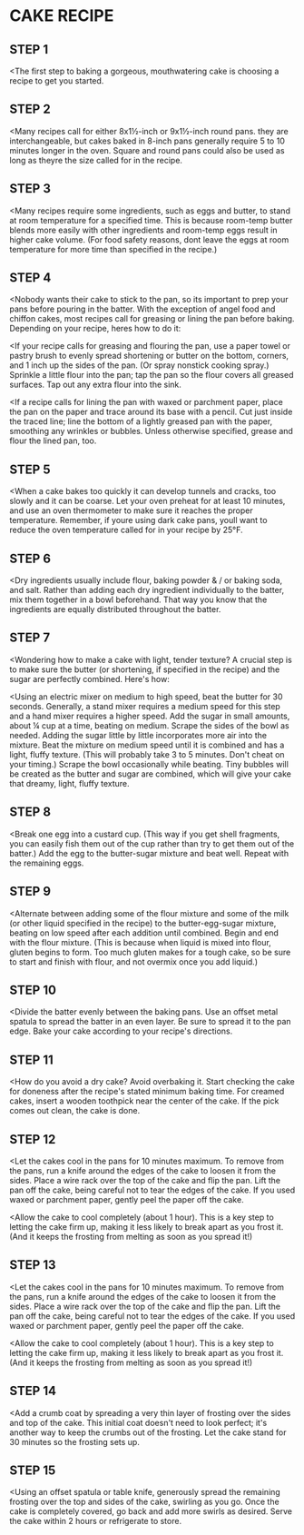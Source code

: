 # CAKE RECIPE

## STEP 1
<The first step to baking a gorgeous, mouthwatering cake is choosing a recipe to get you started. 

## STEP 2
 <Many recipes call for either 8x1½-inch or 9x1½-inch round pans. they are interchangeable, but cakes baked in 8-inch pans generally require 5 to 10 minutes longer in the oven. Square and round pans could also be used as long as theyre the size called for in the recipe.

## STEP 3
<Many recipes require some ingredients, such as eggs and butter, to stand at room temperature for a specified time. This is because room-temp butter blends more easily with other ingredients and room-temp eggs result in higher cake volume. (For food safety reasons, dont leave the eggs at room temperature for more time than specified in the recipe.)

## STEP 4
<Nobody wants their cake to stick to the pan, so its important to prep your pans before pouring in the batter. With the exception of angel food and chiffon cakes, most recipes call for greasing or lining the pan before baking. Depending on your recipe, heres how to do it:

<If your recipe calls for greasing and flouring the pan, use a paper towel or pastry brush to evenly spread shortening or butter on the bottom, corners, and 1 inch up the sides of the pan. (Or spray nonstick cooking spray.) Sprinkle a little flour into the pan; tap the pan so the flour covers all greased surfaces. Tap out any extra flour into the sink.

<If a recipe calls for lining the pan with waxed or parchment paper, place the pan on the paper and trace around its base with a pencil. Cut just inside the traced line; line the bottom of a lightly greased pan with the paper, smoothing any wrinkles or bubbles. Unless otherwise specified, grease and flour the lined pan, too. 

## STEP 5
<When a cake bakes too quickly it can develop tunnels and cracks, too slowly and it can be coarse. Let your oven preheat for at least 10 minutes, and use an oven thermometer to make sure it reaches the proper temperature. Remember, if youre using dark cake pans, youll want to reduce the oven temperature called for in your recipe by 25°F.

## STEP 6
<Dry ingredients usually include flour, baking powder & / or baking soda, and salt. Rather than adding each dry ingredient individually to the batter, mix them together in a bowl beforehand. That way you know that  the ingredients are equally distributed throughout the batter.

## STEP 7
<Wondering how to make a cake with light, tender texture? A crucial step is to make sure the butter (or shortening, if specified in the recipe) and the sugar are perfectly combined. Here's how:

<Using an electric mixer on medium to high speed, beat the butter for 30 seconds. Generally, a stand mixer requires a medium speed for this step and a hand mixer requires a higher speed.
Add the sugar in small amounts, about ¼ cup at a time, beating on medium. Scrape the sides of the bowl as needed. Adding the sugar little by little incorporates more air into the mixture.
Beat the mixture on medium speed until it is combined and has a light, fluffy texture. (This will probably take 3 to 5 minutes. Don't cheat on your timing.) Scrape the bowl occasionally while beating. Tiny bubbles will be created as the butter and sugar are combined, which will give your cake that dreamy, light, fluffy texture.

## STEP 8
<Break one egg into a custard cup. (This way if you get shell fragments, you can easily fish them out of the cup rather than try to get them out of the batter.) Add the egg to the butter-sugar mixture and beat well. Repeat with the remaining eggs.

## STEP 9
<Alternate between adding some of the flour mixture and some of the milk (or other liquid specified in the recipe) to the butter-egg-sugar mixture, beating on low speed after each addition until combined. Begin and end with the flour mixture. (This is because when liquid is mixed into flour, gluten begins to form. Too much gluten makes for a tough cake, so be sure to start and finish with flour, and not overmix once you add liquid.)

## STEP 10
<Divide the batter evenly between the baking pans. Use an offset metal spatula to spread the batter in an even layer. Be sure to spread it to the pan edge. Bake your cake according to your recipe's directions.

## STEP 11
<How do you avoid a dry cake? Avoid overbaking it. Start checking the cake for doneness after the recipe's stated minimum baking time. For creamed cakes, insert a wooden toothpick near the center of the cake. If the pick comes out clean, the cake is done.

## STEP 12
<Let the cakes cool in the pans for 10 minutes maximum. To remove from the pans, run a knife around the edges of the cake to loosen it from the sides. Place a wire rack over the top of the cake and flip the pan. Lift the pan off the cake, being careful not to tear the edges of the cake. If you used waxed or parchment paper, gently peel the paper off the cake.

<Allow the cake to cool completely (about 1 hour). This is a key step to letting the cake firm up, making it less likely to break apart as you frost it. (And it keeps the frosting from melting as soon as you spread it!)

## STEP 13
<Let the cakes cool in the pans for 10 minutes maximum. To remove from the pans, run a knife around the edges of the cake to loosen it from the sides. Place a wire rack over the top of the cake and flip the pan. Lift the pan off the cake, being careful not to tear the edges of the cake. If you used waxed or parchment paper, gently peel the paper off the cake.

<Allow the cake to cool completely (about 1 hour). This is a key step to letting the cake firm up, making it less likely to break apart as you frost it. (And it keeps the frosting from melting as soon as you spread it!)

## STEP 14
<Add a crumb coat by spreading a very thin layer of frosting over the sides and top of the cake. This initial coat doesn't need to look perfect; it's another way to keep the crumbs out of the frosting. Let the cake stand for 30 minutes so the frosting sets up.

## STEP 15
<Using an offset spatula or table knife, generously spread the remaining frosting over the top and sides of the cake, swirling as you go. Once the cake is completely covered, go back and add more swirls as desired. Serve the cake within 2 hours or refrigerate to store.
                                    
                                   

